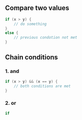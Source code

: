 ## Compare two values

```c
if (x > y) {
	// do something
}
else {
	// previous condotion not met
}
```

## Chain conditions

### 1. and

```c
if (x > y) && (x == y) {
	// both conditions are met
}
```

### 2. or

```c
if 
```
